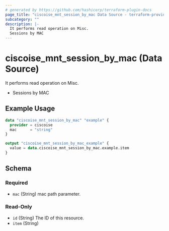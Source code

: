 ```yaml
---
# generated by https://github.com/hashicorp/terraform-plugin-docs
page_title: "ciscoise_mnt_session_by_mac Data Source - terraform-provider-ciscoise"
subcategory: ""
description: |-
  It performs read operation on Misc.
  Sessions by MAC
---
```


# ciscoise_mnt_session_by_mac (Data Source)

It performs read operation on Misc.

- Sessions by MAC

## Example Usage

```terraform
data "ciscoise_mnt_session_by_mac" "example" {
  provider = ciscoise
  mac      = "string"
}

output "ciscoise_mnt_session_by_mac_example" {
  value = data.ciscoise_mnt_session_by_mac.example.item
}
```

<!-- schema generated by tfplugindocs -->
## Schema

### Required

- `mac` (String) mac path parameter.

### Read-Only

- `id` (String) The ID of this resource.
- `item` (String)


